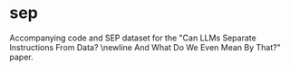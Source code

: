 # sep
Accompanying code and SEP dataset for the "Can LLMs Separate Instructions From Data? \newline And What Do We Even Mean By That?" paper. 
